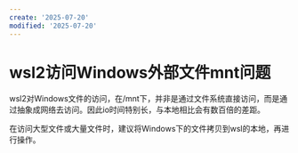 ```yaml
---
create: '2025-07-20'
modified: '2025-07-20'
---
```


# wsl2访问Windows外部文件mnt问题

wsl2对Windows文件的访问，在/mnt下，并非是通过文件系统直接访问，而是通过抽象成网络去访问。因此io时间特别长，与本地相比会有数百倍的差距。

在访问大型文件或大量文件时，建议将Windows下的文件拷贝到wsl的本地，再进行操作。